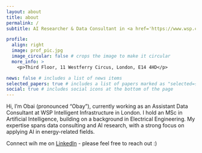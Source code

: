 ```yaml
---
layout: about
title: about
permalink: /
subtitle: AI Researcher & Data Consultant in <a href='https://www.wsp.com/en-gb/services/intelligent-transport-systems-its'>Intelligent Infrastructure</a>. 

profile:
  align: right
  image: prof_pic.jpg
  image_circular: false # crops the image to make it circular
  more_info: >
    <p>Third Floor, 11 Westferry Circus, London, E14 4HD</p>

news: false # includes a list of news items
selected_papers: true # includes a list of papers marked as "selected={true}"
social: true # includes social icons at the bottom of the page
---
```


Hi, I’m Obai (pronounced “Obay”), currently working as an Assistant Data Consultant at WSP Intelligent Infrastructure in London. I hold an MSc in Artificial Intelligence, building on a background in Electrical Engineering. My expertise spans data consulting and AI research, with a strong focus on applying AI in energy-related fields.

Connect wih me on [LinkedIn](https://www.linkedin.com/in/obai-gasmalla/) - please feel free to reach out :) 

